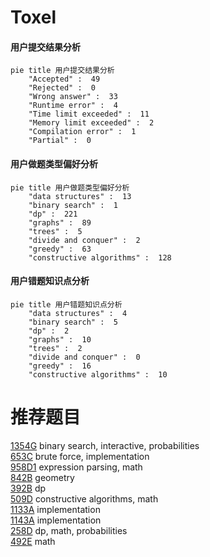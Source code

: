 # Toxel

<!-- tabs:start -->



#### **用户提交结果分析**

```mermaid
pie title 用户提交结果分析
    "Accepted" :  49
    "Rejected" :  0
    "Wrong answer" :  33
    "Runtime error" :  4
    "Time limit exceeded" :  11
    "Memory limit exceeded" :  2
    "Compilation error" :  1
    "Partial" :  0
```

#### **用户做题类型偏好分析**

```mermaid
pie title 用户做题类型偏好分析
    "data structures" :  13
    "binary search" :  1
    "dp" :  221
    "graphs" :  89
    "trees" :  5
    "divide and conquer" :  2
    "greedy" :  63
    "constructive algorithms" :  128
```
#### **用户错题知识点分析**

```mermaid
pie title 用户错题知识点分析
    "data structures" :  4
    "binary search" :  5
    "dp" :  2
    "graphs" :  10
    "trees" :  2
    "divide and conquer" :  0
    "greedy" :  16
    "constructive algorithms" :  10
```



<!-- tabs:end -->
# 推荐题目
[1354G](https://codeforces.com/contest/1354/problem/G)		binary search,
                        interactive,
                        probabilities		  
[653C](https://codeforces.com/contest/653/problem/C)		brute force,
                        implementation		  
[958D1](https://codeforces.com/contest/958D/problem/1)		expression parsing,
                        math		  
[842B](https://codeforces.com/contest/842/problem/B)		geometry		  
[392B](https://codeforces.com/contest/392/problem/B)		dp		  
[509D](https://codeforces.com/contest/509/problem/D)		constructive algorithms,
                        math		  
[1133A](https://codeforces.com/contest/1133/problem/A)		implementation		  
[1143A](https://codeforces.com/contest/1143/problem/A)		implementation		  
[258D](https://codeforces.com/contest/258/problem/D)		dp,
                        math,
                        probabilities		  
[492E](https://codeforces.com/contest/492/problem/E)		math		  
